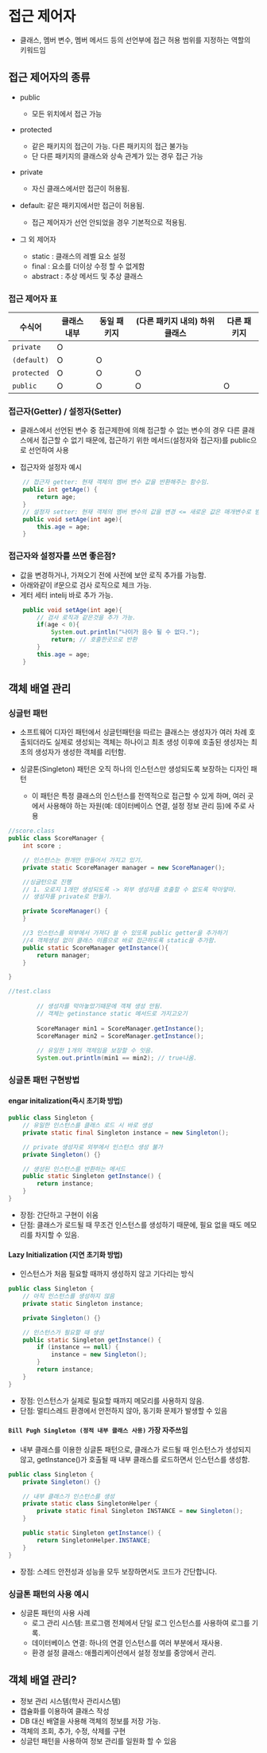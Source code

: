 # 접근 제어자
- 클래스, 멤버 변수, 멤버 메서드 등의 선언부에 접근 허용 범위를 지정하는 역할의 키워드임

## 접근 제어자의 종류
- public
    - 모든 위치에서 접근 가능
- protected
    - 같은 패키지의 접근이 가능. 다른 패키지의 접근 불가능
    - 단 다른 패키지의 클래스와 상속 관계가 있는 경우 접근 가능
- private
    - 자신 클래스에서만 접근이 허용됨.
- default: 같은 패키지에서만 접근이 허용됨.
    - 접근 제어자가 선언 안되었을 경우 기본적으로 적용됨.


- 그 외 제어자
    - static : 클래스의 레벨 요소 설정
    - final : 요소를 더이상 수정 할 수 없게함
    - abstract : 추상 메서드 및 추상 클래스

### 접근 제어자 표
| 수식어      | 클래스 내부 | 동일 패키지 | (다른 패키지 내의) 하위 클래스 | 다른 패키지 |
|-------------|-------------|-------------|------------------------------|-------------|
| `private`   | O           |             |                              |             |
| `(default)` | O           | O           |                              |             |
| `protected` | O           | O           | O                            |             |
| `public`    | O           | O           | O                            | O           |



### 접근자(Getter) / 설정자(Setter)
- 클래스에서 선언된 변수 중 접근제한에 의해 접근할 수 없는 변수의 경우 다른 클래스에서 접근할 수 없기 때문에, 접근하기 위한 메서드(설정자와 접근자)를 public으로 선언하여 사용


- 접근자와 설정자 예시
```java
    // 접근자 getter: 현재 객체의 멤버 변수 값을 반환해주는 함수임.
    public int getAge() {
        return age;
    }
    // 설정자 setter: 현재 객체의 멤버 변수의 값을 변경 <= 새로운 값은 매개변수로 받음.
    public void setAge(int age){
        this.age = age;
    }
```

### 접근자와 설정자를 쓰면 좋은점?
- 값을 변경하거나, 가져오기 전에 사전에 보안 로직 추가를 가능함.
- 아래와같이 if문으로 검사 로직으로 체크 가능.
- 게터 세터 intelij 바로 추가 가능.

```java
    public void setAge(int age){
        // 검사 로직과 같은것을 추가 가능.
        if(age < 0){
            System.out.println("나이가 음수 될 수 없다.");
            return; // 호출한곳으로 반환
        }
        this.age = age;
    }
```

## 객체 배열 관리 
### 싱글턴 패턴
- 소프트웨어 디자인 패턴에서 싱글턴패턴을 따르는 클래스는 생성자가 여러 차례 호출되더라도 실제로 생성되는 객체는 하나이고 최초 생성 이후에 호출된 생성자는 최초의 생성자가 생성한 객체를 리턴함.

- 싱글톤(Singleton) 패턴은 오직 하나의 인스턴스만 생성되도록 보장하는 디자인 패턴
    - 이 패턴은 특정 클래스의 인스턴스를 전역적으로 접근할 수 있게 하며, 여러 곳에서 사용해야 하는 자원(예: 데이터베이스 연결, 설정 정보 관리 등)에 주로 사용

```java
//score.class
public class ScoreManager {
    int score ;

    // 인스턴스는 한개만 만들어서 가지고 있기.
    private static ScoreManager manager = new ScoreManager();

    //싱글턴으로 진행
    // 1. 오로지 1개만 생성되도록 -> 외부 생성자를 호출할 수 없도록 막아얗마.
    // 생성자를 private로 만들기.

    private ScoreManager() {
    }

    //3 인스턴스를 외부에서 가져다 쓸 수 있또록 public getter을 추가하기
    //4 객체생성 없이 클래스 이름으로 바로 접근하도록 static을 추가함.
    public static ScoreManager getInstance(){
        return manager;
    }

}

//test.class
        
        // 생성자를 막아놓았기때문에 객체 생성 안됨.
        // 객체는 getinstance static 메서드로 가지고오기
        
        ScoreManager min1 = ScoreManager.getInstance();
        ScoreManager min2 = ScoreManager.getInstance();
        
        // 유일한 1개의 객체임을 보장할 수 잇음.
        System.out.println(min1 == min2); // true나옴.
```


### 싱글톤 패턴 구현방법
#### engar initalization(즉시 초기화 방법)

```java
public class Singleton {
    // 유일한 인스턴스를 클래스 로드 시 바로 생성
    private static final Singleton instance = new Singleton();

    // private 생성자로 외부에서 인스턴스 생성 불가
    private Singleton() {}

    // 생성된 인스턴스를 반환하는 메서드
    public static Singleton getInstance() {
        return instance;
    }
}
```
- 장점: 간단하고 구현이 쉬움
- 단점: 클래스가 로드될 때 무조건 인스턴스를 생성하기 때문에, 필요 없을 때도 메모리를 차지할 수 있음.


####  Lazy Initialization (지연 초기화 방법)
- 인스턴스가 처음 필요할 때까지 생성하지 않고 기다리는 방식
``` java
public class Singleton {
    // 아직 인스턴스를 생성하지 않음
    private static Singleton instance;

    private Singleton() {}

    // 인스턴스가 필요할 때 생성
    public static Singleton getInstance() {
        if (instance == null) {
            instance = new Singleton();
        }
        return instance;
    }
}
```
- 장점: 인스턴스가 실제로 필요할 때까지 메모리를 사용하지 않음.
- 단점: 멀티스레드 환경에서 안전하지 않아, 동기화 문제가 발생할 수 있음


#### `Bill Pugh Singleton (정적 내부 클래스 사용)` 가장 자주쓰임
- 내부 클래스를 이용한 싱글톤 패턴으로, 클래스가 로드될 때 인스턴스가 생성되지 않고, getInstance()가 호출될 때 내부 클래스를 로드하면서 인스턴스를 생성함.

```java
public class Singleton {
    private Singleton() {}

    // 내부 클래스가 인스턴스를 생성
    private static class SingletonHelper {
        private static final Singleton INSTANCE = new Singleton();
    }

    public static Singleton getInstance() {
        return SingletonHelper.INSTANCE;
    }
}

```
- 장점: 스레드 안전성과 성능을 모두 보장하면서도 코드가 간단합니다.

### 싱글톤 패턴의 사용 예시
- 싱글톤 패턴의 사용 사례
    - 로그 관리 시스템: 프로그램 전체에서 단일 로그 인스턴스를 사용하여 로그를  기록.
    - 데이터베이스 연결: 하나의 연결 인스턴스를 여러 부분에서 재사용.
    - 환경 설정 클래스: 애플리케이션에서 설정 정보를 중앙에서 관리.


## 객체 배열 관리?
- 정보 관리 시스템(학사 관리시스템)
- 캡슐화를 이용하여 클래스 작성
- DB 대신 배열을 사용해 객체의 정보를 저장 가능.
- 객체의 조회, 추가, 수정, 삭제를 구현
- 싱글턴 패턴을 사용하여 정보 관리를 일원화 할 수 있음